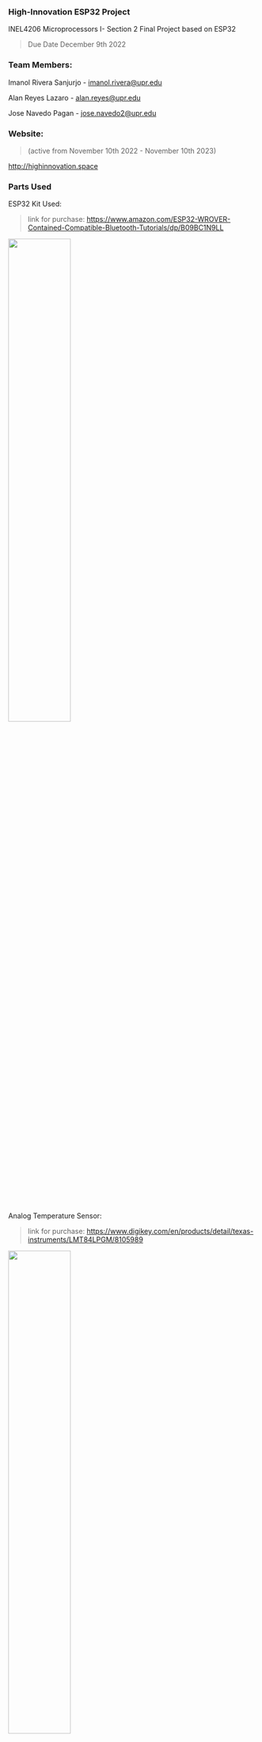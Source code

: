 ### High-Innovation ESP32 Project
INEL4206 Microprocessors I- Section 2 Final Project based on ESP32
>Due Date December 9th 2022

### Team Members:
Imanol Rivera Sanjurjo  - imanol.rivera@upr.edu

Alan Reyes Lazaro       - alan.reyes@upr.edu

Jose Navedo Pagan       - jose.navedo2@upr.edu

### Website:
>(active from November 10th 2022 - November 10th 2023) 

http://highinnovation.space

### Parts Used 
ESP32 Kit Used:

>link for purchase: https://www.amazon.com/ESP32-WROVER-Contained-Compatible-Bluetooth-Tutorials/dp/B09BC1N9LL

<img src= https://user-images.githubusercontent.com/60356566/201103807-fca603fb-79ff-4746-965e-6dece990fbd1.png width='50%'/>

Analog Temperature Sensor:

>link for purchase: https://www.digikey.com/en/products/detail/texas-instruments/LMT84LPGM/8105989

<img src=https://media.digikey.com/Photos/Texas%20Instr%20Photos/TO-92-3.jpg width='50%'/>

### Description: 
The purpose of this project is to detect the temperature of a room across the campus. This is done by having multiple ESP32's equipped with temperature sensors and placing them in different rooms across the campus. 

>The ESP32's may also be placed outside the room, and will read that the temperature is higher than what is expected. Displaying that the AC is not on.

>Devices will also have to go through a calibration mode, where they will get a base reading and make all further measurements accordingly.

The data captured by the ESP32 will be sent to our server and will display on home dashboard of highinnovation.space. 

>Users will also be able to use their phones (albeit android or iphone) to send a custom message and have Siri or Google list out the room and if the AC is on. 

### Tool Set List
VS Code - streamlined code editor with support for development operations like debugging, task running, and version control.
C++ compiler
C compiler
PlatformIO -compile the same code with different development platforms
Amazon Web Services (AWS Cloud Server) - cloud platform
Siri - built-in, voice-controlled personal assistant available for Apple users
Node-red - programming tool for wiring together hardware devices, APIs and online services
Dashboard
MongoDB - document database
Github - code hosting platform for version control and collaboration
ESP32 - series of low-cost, low-power system on a chip microcontrollers with integrated Wi-Fi and dual-mode Bluetooth
Temperature sensor LMT84LPGM
PM2 - Advanced process manager for production Node.js applications
Powershell - cross-platform task automation solution made up of a command-line shell, a scripting language, and a configuration management framework
Putty - open-source terminal emulator, serial console and network file transfer application
Domain name - human-friendly address, sometimes called a URL
MQTT Broker - entity that enables MQTT clients to communicate

### Copyright:
Other registered trademarks and their owners appearing in this repository:

Arduino® is a trademark of Arduino LLC (https://www.arduino.cc/).  
Raspberry Pi® is a trademark of Raspberry Pi Foundation (https://www.raspberrypi.org/).  
micro:bit® is a trademark of Micro:bit Educational Foundation (https://www.microbit.org/).  
Espressif® is a trademark of Espressif Systems (Shanghai) Co.Ltd (https://www.espressif.com/).
